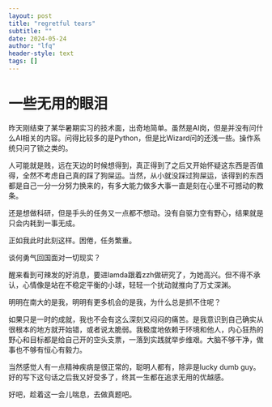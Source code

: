 ```yaml
---
layout: post
title: "regretful tears"
subtitle: ""
date: 2024-05-24
author: "lfq"
header-style: text
tags: []
---
```


# 一些无用的眼泪

昨天刚结束了某华暑期实习的技术面，出奇地简单。虽然是AI岗，但是并没有问什么AI相关的内容。问得比较多的是Python，但是比Wizard问的还浅一些。操作系统只问了锁之类的。

人可能就是贱，远在天边的时候想得到，真正得到了之后又开始怀疑这东西是否值得，全然不考虑自己真的踩了狗屎运。当然，从小就没踩过狗屎运，该得到的东西都是自己一分一分努力换来的，有多大能力做多大事一直是刻在心里不可撼动的教条。

还是想做科研，但是手头的任务又一点都不想动。没有自驱力空有野心，结果就是只会内耗到一事无成。

正如我此时此刻这样。困倦，任务繁重。

谈何勇气回国面对一切现实？

醒来看到可辣发的好消息，要进lamda跟着zzh做研究了，为她高兴。但不得不承认，心情像是站在不稳定平衡的小球，轻轻一个扰动就推向了万丈深渊。

明明在南大的是我，明明有更多机会的是我，为什么总是抓不住呢？

如果只是一时的成就，我也不会有这么深刻又闷闷的痛苦。是我意识到自己确实从很根本的地方就开始错，或者说太脆弱。我极度地依赖于环境和他人，内心狂热的野心和目标都是给自己开的空头支票，一落到实践就举步维艰。大脑不够干净，做事也不够有恒心有毅力。

当然感觉人有一点精神疾病是很正常的，聪明人都有，除非是lucky dumb guy。好的写下这句话之后我又好受多了，终其一生都在追求无用的优越感。

好吧，趁着这一会儿喘息，去做真题吧。
